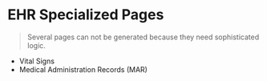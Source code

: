 # EHR Specialized Pages

> Several pages can not be generated because they need sophisticated logic.

- Vital Signs
- Medical Administration Records (MAR)

